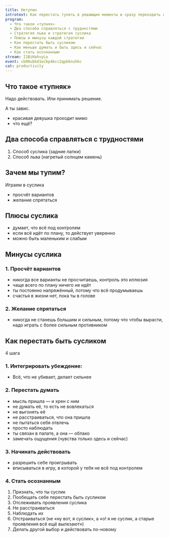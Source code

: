 ```yaml
---
title: Нетупин
introtext: Как перестать тупить в решающие моменты и сразу переходить к действиям
program:
  - Что такое «тупняк»
  - Два способа справляться с трудностями
  - Стратегия льва и стратегия суслика
  - Плюсы и минусы каждой стратегии
  - Как перестать быть сусликом
  - Как меньше думать и быть здесь и сейчас
  - Как стать осознанным
stream: I1BiHahvyLo
event: cb00ubkd1ecbp4bcc2qpbknuhkc
cat: productivity
---
```


## Что такое «тупняк»

Надо действовать. Или принимать решение.

А ты завис.

- красивая девушка проходит мимо
- что ещё?

## Два способа справляться с трудностями

1. Способ суслика (задние лапки)
1. Способ льва (нагретый солнцем камень)

## Зачем мы тупим?

Играем в суслика

- просчёт вариантов
- желание спрятаться

## Плюсы суслика

- думает, что всё под контролем
- если всё идёт по плану, то действует уверенно
- можно быть маленьким и слабым

## Минусы суслика

### 1. Просчёт вариантов

- никогда все варианты не просчитаешь, контроль это иллюзия
- чаще всего по плану ничего не идёт
- ты постоянно напряжённый, потому что всё продумываешь
- счастья в жизни нет, пока ты в голове

### 2. Желание спрятаться

- никогда не станешь большим и сильным, потому что чтобы вырасти, надо играть с более сильным противником

## Как перестать быть сусликом

4 шага

### 1. Интегрировать убеждение:

- Всё, что не убивает, делает сильнее

### 2. Перестать думать

- мысль пришла — и хрен с ним
- не думать её, то есть не вовлекаться
- не выгонять её
- не расстраиваться, что она пришла
- не пытаться себя отвлечь
- просто наблюдать
- ты связан в палате, а она — облако
- замечать ощущения (чувства только здесь и сейчас)

### 3. Начинать действовать

- разрешить себе проигрывать
- вписываться в игру, в которой у тебя не всё под контролем

### 4. Стать осознанным

1. Признать, что ты суслик
1. Пообещать себе перестать быть сусликом
1. Отслеживать проявления суслика
1. Не расстраиваться
1. Наблюдать их
1. Отстраиваться (не «ну вот, я суслик», а «о! я не суслик, а старые проявления всё ещё вылезают»)
1. Делать другой выбор и действовать по-новому
